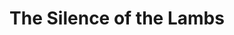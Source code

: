 ---
title: "The Silence of the Lambs"

year: 1991

director: "Jonathan Demme"

summary: "When F.B.I. have trouble catching a serial murderer, they need the help of a jailed serial murdering psychologist. They send a young cadet to interview him."

comment: "Anthony Hopkins gives a career-defining performance"

image: "https://media.giphy.com/media/VvTG9RrCeGrza/giphy.gif"

imdb: "https://www.imdb.com/title/tt0102926/"

quotes:
  - "I ate his liver with some fava beans and a nice chianti."
  - "Quid pro quo."
---